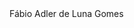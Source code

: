 <!DOCTYPE html>
<html lang="pt-br">
<head>
    <meta charset="UTF-8">
    <meta http-equiv="X-UA-Compatible" content="IE=edge">
    <meta name="viewport" content="width=device-width, initial-scale=1.0">
</head>
<style>
    .meu_nome {

        font_size:40px;

    }
</style>
<body>
    <div class="meu_nome">
        Fábio Adler de Luna Gomes
    </div>
</body>
</html>
